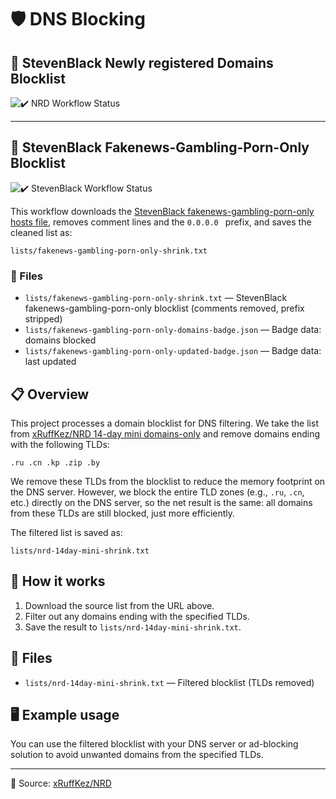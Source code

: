 # 🛡️ DNS Blocking

## 📰 StevenBlack Newly registered Domains Blocklist
<p align="left">
	<img src="https://github.com/MarkDarwin/dns-blocking/actions/workflows/nrd-shrink.yml/badge.svg?style=for-the-badge&logo=githubactions&logoColor=white&label=✔️%20NRD%20Workflow&color=green" alt="✔️ NRD Workflow Status" />
</p>

---

## 📰 StevenBlack Fakenews-Gambling-Porn-Only Blocklist

<p align="left">
	<img src="https://github.com/MarkDarwin/dns-blocking/actions/workflows/stevenblack-fakenews-gambling-porn.yml/badge.svg?style=for-the-badge&logo=githubactions&logoColor=white&label=✔️%20StevenBlack%20Workflow&color=green" alt="✔️ StevenBlack Workflow Status" />
</p>

This workflow downloads the [StevenBlack fakenews-gambling-porn-only hosts file](https://raw.githubusercontent.com/StevenBlack/hosts/master/alternates/fakenews-gambling-porn-only/hosts), removes comment lines and the `0.0.0.0 ` prefix, and saves the cleaned list as:

`lists/fakenews-gambling-porn-only-shrink.txt`

### 📁 Files

- `lists/fakenews-gambling-porn-only-shrink.txt` — StevenBlack fakenews-gambling-porn-only blocklist (comments removed, prefix stripped)
- `lists/fakenews-gambling-porn-only-domains-badge.json` — Badge data: domains blocked
- `lists/fakenews-gambling-porn-only-updated-badge.json` — Badge data: last updated
## 📋 Overview

This project processes a domain blocklist for DNS filtering. We take the list from [xRuffKez/NRD 14-day mini domains-only](https://raw.githubusercontent.com/xRuffKez/NRD/refs/heads/main/lists/14-day-mini/domains-only/nrd-14day-mini.txt) and remove domains ending with the following TLDs:

```
.ru .cn .kp .zip .by
```

We remove these TLDs from the blocklist to reduce the memory footprint on the DNS server. However, we block the entire TLD zones (e.g., `.ru`, `.cn`, etc.) directly on the DNS server, so the net result is the same: all domains from these TLDs are still blocked, just more efficiently.

The filtered list is saved as:

`lists/nrd-14day-mini-shrink.txt`

## 🚀 How it works

1. Download the source list from the URL above.
2. Filter out any domains ending with the specified TLDs.
3. Save the result to `lists/nrd-14day-mini-shrink.txt`.

## 📁 Files

- `lists/nrd-14day-mini-shrink.txt` — Filtered blocklist (TLDs removed)

## 🖥️ Example usage

You can use the filtered blocklist with your DNS server or ad-blocking solution to avoid unwanted domains from the specified TLDs.

---
🔗 Source: [xRuffKez/NRD](https://github.com/xRuffKez/NRD)